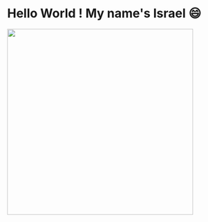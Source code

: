  # Hello World ! My name's Israel :smile:
<div> 
<img width="430"src="https://github-readme-stats.vercel.app/api/top-langs/?username=Khaldewey&langs_count=8)](https://github.com/Khaldewey/github-readme-stats"/>
</div> 



          


 








